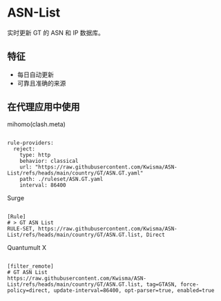 
# ASN-List

实时更新 GT 的 ASN 和 IP 数据库。

## 特征

- 每日自动更新
- 可靠且准确的来源

## 在代理应用中使用

mihomo(clash.meta)

<pre><code class="language-javascript">
rule-providers:
  reject:
    type: http
    behavior: classical
    url: "https://raw.githubusercontent.com/Kwisma/ASN-List/refs/heads/main/country/GT/ASN.GT.yaml"
    path: ./ruleset/ASN.GT.yaml
    interval: 86400
</code></pre>

Surge

<pre><code class="language-javascript">
[Rule]
# > GT ASN List
RULE-SET, https://raw.githubusercontent.com/Kwisma/ASN-List/refs/heads/main/country/GT/ASN.GT.list, Direct
</code></pre>

Quantumult X

<pre><code class="language-javascript">
[filter_remote]
# GT ASN List
https://raw.githubusercontent.com/Kwisma/ASN-List/refs/heads/main/country/GT/ASN.GT.list, tag=GTASN, force-policy=direct, update-interval=86400, opt-parser=true, enabled=true
</code></pre>
